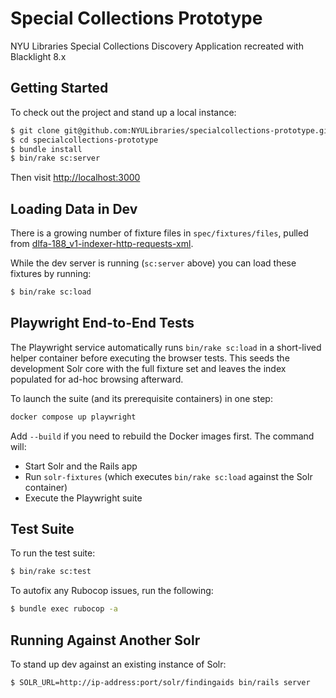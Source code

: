 # Special Collections Prototype

NYU Libraries Special Collections Discovery Application recreated with Blacklight 8.x

## Getting Started

To check out the project and stand up a local instance:

```bash
$ git clone git@github.com:NYULibraries/specialcollections-prototype.git
$ cd specialcollections-prototype
$ bundle install
$ bin/rake sc:server
```

Then visit <http://localhost:3000>

## Loading Data in Dev

There is a growing number of fixture files in `spec/fixtures/files`, pulled from [dlfa-188_v1-indexer-http-requests-xml](https://github.com/NYULibraries/dlfa-188_v1-indexer-http-requests-xml).

While the dev server is running (`sc:server` above) you can load these fixtures by running:

```bash
$ bin/rake sc:load
```

## Playwright End-to-End Tests

The Playwright service automatically runs `bin/rake sc:load` in a short-lived helper container before executing the browser tests. This seeds the development Solr core with the full fixture set and leaves the index populated for ad-hoc browsing afterward.

To launch the suite (and its prerequisite containers) in one step:

```bash
docker compose up playwright
```

Add `--build` if you need to rebuild the Docker images first. The command will:

- Start Solr and the Rails app
- Run `solr-fixtures` (which executes `bin/rake sc:load` against the Solr container)
- Execute the Playwright suite


## Test Suite

To run the test suite:

```bash
$ bin/rake sc:test
```

To autofix any Rubocop issues, run the following:

```bash
$ bundle exec rubocop -a
```

## Running Against Another Solr

To stand up dev against an existing instance of Solr:

```bash
$ SOLR_URL=http://ip-address:port/solr/findingaids bin/rails server
```

